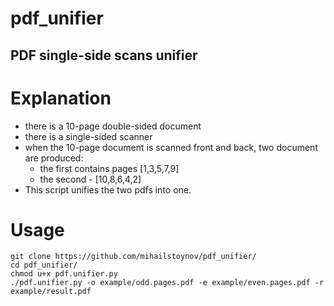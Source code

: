 pdf_unifier
===

PDF single-side scans unifier
---

# Explanation
- there is a 10-page double-sided document
- there is a single-sided scanner
- when the 10-page document is scanned front and back, two document are produced:
  - the first contains pages [1,3,5,7,9]
  - the second - [10,8,6,4,2]
- This script unifies the two pdfs into one.

# Usage

```
git clone https://github.com/mihailstoynov/pdf_unifier/
cd pdf_unifier/
chmod u+x pdf.unifier.py
./pdf.unifier.py -o example/odd.pages.pdf -e example/even.pages.pdf -r example/result.pdf
```
